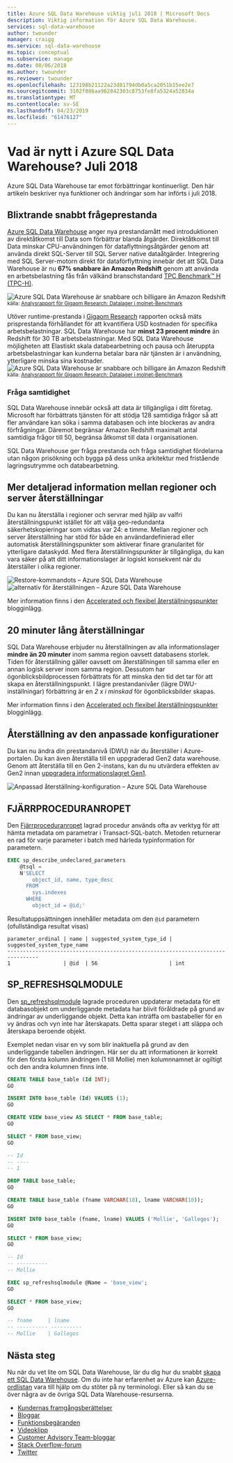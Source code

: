 ```yaml
---
title: Azure SQL Data Warehouse viktig juli 2018 | Microsoft Docs
description: Viktig information för Azure SQL Data Warehouse.
services: sql-data-warehouse
author: twounder
manager: craigg
ms.service: sql-data-warehouse
ms.topic: conceptual
ms.subservice: manage
ms.date: 08/06/2018
ms.author: twounder
ms.reviewer: twounder
ms.openlocfilehash: 123198b21122a23d81794db0a5ca2051b15ee2e7
ms.sourcegitcommit: 3102f886aa962842303c8753fe8fa5324a52834a
ms.translationtype: MT
ms.contentlocale: sv-SE
ms.lasthandoff: 04/23/2019
ms.locfileid: "61476127"
---
```

# <a name="whats-new-in-azure-sql-data-warehouse-july-2018"></a>Vad är nytt i Azure SQL Data Warehouse? Juli 2018
Azure SQL Data Warehouse tar emot förbättringar kontinuerligt. Den här artikeln beskriver nya funktioner och ändringar som har införts i juli 2018.

## <a name="lightning-fast-query-performance"></a>Blixtrande snabbt frågeprestanda
[Azure SQL Data Warehouse](https://aka.ms/sqldw) anger nya prestandamått med introduktionen av direktåtkomst till Data som förbättrar blanda åtgärder. Direktåtkomst till Data minskar CPU-användningen för dataflyttningsåtgärder genom att använda direkt SQL-Server till SQL Server native dataåtgärder. Integrering med SQL Server-motorn direkt för dataförflyttning innebär det att SQL Data Warehouse är nu **67% snabbare än Amazon Redshift** genom att använda en arbetsbelastning fås från välkänd branschstandard [TPC Benchmark™ H (TPC-H)](http://www.tpc.org/tpch/).

![Azure SQL Data Warehouse är snabbare och billigare än Amazon Redshift](https://azurecomcdn.azureedge.net/mediahandler/acomblog/media/Default/blog/eb3b908a-464d-4847-b384-9f296083a737.png)
<sub>källa: [Analysrapport för Gigaom Research: Datalager i molnet-Benchmark](https://gigaom.com/report/data-warehouse-in-the-cloud-benchmark/)</sub>

Utöver runtime-prestanda i [Gigaom Research](https://gigaom.com/report/data-warehouse-in-the-cloud-benchmark/) rapporten också mäts prisprestanda förhållandet för att kvantifiera USD kostnaden för specifika arbetsbelastningar. SQL Data Warehouse har **minst 23 procent mindre** än Redshift för 30 TB arbetsbelastningar. Med SQL Data Warehouse möjligheten att Elastiskt skala databearbetning och pausa och återuppta arbetsbelastningar kan kunderna betalar bara när tjänsten är i användning, ytterligare minska sina kostnader.
![Azure SQL Data Warehouse är snabbare och billigare än Amazon Redshift](https://azurecomcdn.azureedge.net/mediahandler/acomblog/media/Default/blog/cb76447e-621e-414b-861e-732ffee5345a.png)
<sub>källa: [Analysrapport för Gigaom Research: Datalager i molnet-Benchmark](https://gigaom.com/report/data-warehouse-in-the-cloud-benchmark/)</sub>

### <a name="query-concurrency"></a>Fråga samtidighet
SQL Data Warehouse innebär också att data är tillgängliga i ditt företag. Microsoft har förbättrats tjänsten för att stödja 128 samtidiga frågor så att fler användare kan söka i samma databasen och inte blockeras av andra förfrågningar. Däremot begränsar Amazon Redshift maximalt antal samtidiga frågor till 50, begränsa åtkomst till data i organisationen.

SQL Data Warehouse ger fråga prestanda och fråga samtidighet fördelarna utan någon prisökning och bygga på dess unika arkitektur med fristående lagringsutrymme och databearbetning.

## <a name="finer-granularity-for-cross-region-and-server-restores"></a>Mer detaljerad information mellan regioner och server återställningar
Du kan nu återställa i regioner och servrar med hjälp av valfri återställningspunkt istället för att välja geo-redundanta säkerhetskopieringar som vidtas var 24: e timme. Mellan regioner och server återställning har stöd för både en användardefinierad eller automatisk återställningspunkter som aktiverar finare granularitet för ytterligare dataskydd. Med flera återställningspunkter är tillgängliga, du kan vara säker på att ditt informationslager är logiskt konsekvent när du återställer i olika regioner.

![Restore-kommandots – Azure SQL Data Warehouse](https://azurecomcdn.azureedge.net/mediahandler/acomblog/media/Default/blog/6ac23972-9ec0-4502-ab10-7b6bc1a3d947.png)
![alternativ för återställningen – Azure SQL Data Warehouse](https://azurecomcdn.azureedge.net/mediahandler/acomblog/media/Default/blog/6c63bd0e-9c52-414d-b4be-d3bd3774ee08.png)

Mer information finns i den [Accelerated och flexibel återställningspunkter](https://azure.microsoft.com/blog/accelerated-and-flexible-restore-points-with-sql-data-warehouse/) blogginlägg.

## <a name="20-minute-restorations"></a>20 minuter lång återställningar
SQL Data Warehouse erbjuder nu återställningen av alla informationslager **mindre än 20 minuter** inom samma region oavsett databasens storlek. Tiden för återställning gäller oavsett om återställningen till samma eller en annan logisk server inom samma region. Dessutom har ögonblicksbildprocessen förbättrats för att minska den tid det tar för att skapa en återställningspunkt. I lägre prestandanivåer (lägre DWU-inställningar) förbättring är en *2 x i minskad* för ögonblicksbilder skapas.

Mer information finns i den [Accelerated och flexibel återställningspunkter](https://azure.microsoft.com/blog/accelerated-and-flexible-restore-points-with-sql-data-warehouse/) blogginlägg.

## <a name="custom-restoration-configurations"></a>Återställning av den anpassade konfigurationer
Du kan nu ändra din prestandanivå (DWU) när du återställer i Azure-portalen. Du kan även återställa till en uppgraderad Gen2 data warehouse. Genom att återställa till en Gen 2-instans, kan du nu utvärdera effekten av Gen2 innan [uppgradera informationslagret Gen1](https://docs.microsoft.com/azure/sql-data-warehouse/upgrade-to-latest-generation).

![Anpassad återställning-konfiguration – Azure SQL Data Warehouse](https://azurecomcdn.azureedge.net/mediahandler/acomblog/media/Default/blog/f4c410c7-8515-409c-a983-0976792b8628.png)

## <a name="spdescribeundeclaredparameters"></a>FJÄRRPROCEDURANROPET
Den [Fjärrproceduranropet](https://docs.microsoft.com/sql/relational-databases/system-stored-procedures/sp-describe-undeclared-parameters-transact-sql) lagrad procedur används ofta av verktyg för att hämta metadata om parametrar i Transact-SQL-batch. Metoden returnerar en rad för varje parameter i batch med härleda typinformation för parametern. 

```sql
EXEC sp_describe_undeclared_parameters
    @tsql = 
    N'SELECT
        object_id, name, type_desc
      FROM
        sys.indexes
      WHERE
        object_id = @id;'
```

Resultatuppsättningen innehåller metadata om den `@id` parametern (ofullständiga resultat visas)
```
parameter_ordinal | name | suggested_system_type_id | suggested_system_type_name
--------------------------------------------------------------------------------
1                 | @id  | 56                       | int
```
## <a name="sprefreshsqlmodule"></a>SP_REFRESHSQLMODULE
Den [sp_refreshsqlmodule](https://docs.microsoft.com/sql/relational-databases/system-stored-procedures/sp-refreshsqlmodule-transact-sql) lagrade proceduren uppdaterar metadata för ett databasobjekt om underliggande metadata har blivit föråldrade på grund av ändringar av underliggande objekt. Detta kan inträffa om bastabeller för en vy ändras och vyn inte har återskapats. Detta sparar steget i att släppa och återskapa beroende objekt.

Exemplet nedan visar en vy som blir inaktuella på grund av den underliggande tabellen ändringen. Här ser du att informationen är korrekt för den första kolumn ändringen (1 till Mollie) men kolumnnamnet är ogiltigt och den andra kolumnen finns inte. 
```sql
CREATE TABLE base_table (Id INT);
GO

INSERT INTO base_table (Id) VALUES (1);
GO

CREATE VIEW base_view AS SELECT * FROM base_table;
GO

SELECT * FROM base_view;
GO

-- Id
-- ----
-- 1

DROP TABLE base_table;
GO

CREATE TABLE base_table (fname VARCHAR(10), lname VARCHAR(10));
GO

INSERT INTO base_table (fname, lname) VALUES ('Mollie', 'Gallegos');
GO

SELECT * FROM base_view;
GO

-- Id
-- ----------
-- Mollie

EXEC sp_refreshsqlmodule @Name = 'base_view';
GO

SELECT * FROM base_view;
GO

-- fname     | lname
-- ---------- ----------
-- Mollie    | Gallegos
```

## <a name="next-steps"></a>Nästa steg
Nu när du vet lite om SQL Data Warehouse, lär du dig hur du snabbt [skapa ett SQL Data Warehouse][create a SQL Data Warehouse]. Om du inte har erfarenhet av Azure kan [Azure-ordlistan][Azure glossary] vara till hjälp om du stöter på ny terminologi. Eller så kan du se över några av de övriga SQL Data Warehouse-resurserna.  

* [Kundernas framgångsberättelser]
* [Bloggar]
* [Funktionsbegäranden]
* [Videoklipp]
* [Customer Advisory Team-bloggar]
* [Stack Overflow-forum]
* [Twitter]


[Bloggar]: https://azure.microsoft.com/blog/tag/azure-sql-data-warehouse/
[Customer Advisory Team-bloggar]: https://blogs.msdn.microsoft.com/sqlcat/tag/sql-dw/
[Kundernas framgångsberättelser]: https://azure.microsoft.com/case-studies/?service=sql-data-warehouse
[Funktionsbegäranden]: https://feedback.azure.com/forums/307516-sql-data-warehouse
[Stack Overflow-forum]: https://stackoverflow.com/questions/tagged/azure-sqldw
[Twitter]: https://twitter.com/hashtag/SQLDW
[Videoklipp]: https://azure.microsoft.com/documentation/videos/index/?services=sql-data-warehouse
[create a SQL Data Warehouse]: ./create-data-warehouse-portal.md
[Azure glossary]: ../azure-glossary-cloud-terminology.md
